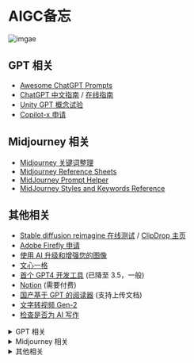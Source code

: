 # AIGC备忘
![imgae](https://cdn.discordapp.com/attachments/1086263095887937577/1088441917580247060/A_close-up_shot_of_the_nose_of_a_large_commercial_passenge_5c028c22-b945-4e9c-8d57-208fde4a6e19.png)

## GPT 相关

- [Awesome ChatGPT Prompts](https://github.com/f/awesome-chatgpt-prompts)
- [ChatGPT 中文指南](https://github.com/PlexPt/awesome-chatgpt-prompts-zh) / [在线指南](https://chatguide.plexpt.com/)
- [Unity GPT 概念试验](https://github.com/keijiro/AICommand)
- [Copilot-x 申请](https://github.com/features/preview/copilot-x)

## Midjourney 相关

- [Midjourney 关键词整理](https://docs.qq.com/sheet/DS05hV2FyUHJablR5?tab=BB08J2&_t=1678974130492&u=5b7f15183b364c7a923e94cbb2add654)
- [Midjourney Reference Sheets](https://docs.google.com/spreadsheets/d/1MsX0NYYqhv4ZhZ7-50cXH1gvYE2FKLixLBvAkI40ha0/edit#gid=520663883)
- [MidJourney Prompt Helper](https://prompt.noonshot.com/)
- [MidJourney Styles and Keywords Reference](https://github.com/willwulfken/MidJourney-Styles-and-Keywords-Reference)

## 其他相关

- [Stable diffusion reimagine 在线测试](https://clipdrop.co/stable-diffusion-reimagine) / [ClipDrop 主页](https://clipdrop.co/)
- [Adobe Firefly 申请](https://firefly.adobe.com/)
- [使用 AI 升级和增强您的图像](https://www.upscale.media/zh/upload/)
- [文心一格](https://yige.baidu.com/creation)
- [首个 GPT4 开发工具](https://www.cursor.so/) (已降至 3.5，一般)
- [Notion](https://www.notion.so/) (需要付费)
- [国产基于 GPT 的阅读器](https://app.pandagpt.io/chat) (支持上传文档)
- [文字转视频 Gen-2](https://research.runwayml.com/gen2)
- [检查是否为 AI 写作](https://app.gptzero.me/app/welcome)


<details>
  <summary>GPT 相关</summary>
  <ul>
    <li><a href="https://github.com/f/awesome-chatgpt-prompts">Awesome ChatGPT Prompts</a></li>
    <li><a href="https://github.com/PlexPt/awesome-chatgpt-prompts-zh">ChatGPT 中文指南</a> / <a href="https://chatguide.plexpt.com">ChatGPT 在线指南</a></li>
    <li><a href="https://github.com/keijiro/AICommand">Unity GPT 概念试验</a></li>
    <li><a href="https://github.com/features/preview/copilot-x">Copilot-x 申请</a></li>
  </ul>
</details>

<details>
  <summary>Midjourney 相关</summary>
  <ul>
    <li><a href="https://docs.qq.com/sheet/DS05hV2FyUHJablR5?tab=BB08J2&_t=1678974130492&u=5b7f15183b364c7a923e94cbb2add654">Midjourney 关键词整理</a></li>
    <li><a href="https://docs.google.com/spreadsheets/d/1MsX0NYYqhv4ZhZ7-50cXH1gvYE2FKLixLBvAkI40ha0/edit#gid=520663883">Midjourney Reference Sheets</a></li>
    <li><a href="https://prompt.noonshot.com/">MidJourney Prompt Helper</a></li>
    <li><a href="https://github.com/willwulfken/MidJourney-Styles-and-Keywords-Reference">MidJourney Styles and Keywords Reference</a></li>
  </ul>
</details>

<details>
  <summary>其他相关</summary>
  <ul>
    <li><a href="https://clipdrop.co/stable-diffusion-reimagine">Stable diffusion reimagine 在线测试</a> / <a href="https://clipdrop.co/">ClipDrop 主页</a></li>
    <li><a href="https://firefly.adobe.com/">Adobe Firefly 申请</a></li>
    <li><a href="https://www.upscale.media/zh/upload/">使用 AI 升级和增强您的图像</a></li>
    <li><a href="https://yige.baidu.com/creation">文心一格</a></li>
    <li><a href="https://www.cursor.so/">首个 GPT4 开发工具</a> (已降至 3.5，一般)</li>
    <li><a href="https://www.notion.so/">Notion</a> (需要付费)</li>
    <li><a href="https://app.pandagpt.io/chat">国产基于 GPT 的阅读器</a> (支持上传文档)</li>
    <li><a href="https://research.runwayml.com/gen2">文字转视频 Gen-2</a></li>
    <li><a href="https://app.gptzero.me/app/welcome">检查是否为 AI 写作</a></li>
  </ul>
</details>
